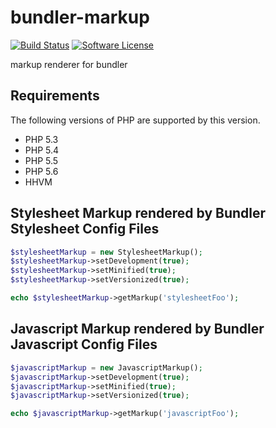 # bundler-markup

[![Build Status](https://img.shields.io/travis/elnebuloso/bundler/master.svg?style=flat-square)](https://travis-ci.org/elnebuloso/bundler)
[![Software License](https://img.shields.io/packagist/l/elnebuloso/bundler.svg?style=flat-square)](LICENSE)

markup renderer for bundler

## Requirements

The following versions of PHP are supported by this version.

* PHP 5.3
* PHP 5.4
* PHP 5.5
* PHP 5.6
* HHVM

## Stylesheet Markup rendered by Bundler Stylesheet Config Files

```php
$stylesheetMarkup = new StylesheetMarkup();
$stylesheetMarkup->setDevelopment(true);
$stylesheetMarkup->setMinified(true);
$stylesheetMarkup->setVersionized(true);

echo $stylesheetMarkup->getMarkup('stylesheetFoo');
```

## Javascript Markup rendered by Bundler Javascript Config Files

```php
$javascriptMarkup = new JavascriptMarkup();
$javascriptMarkup->setDevelopment(true);
$javascriptMarkup->setMinified(true);
$javascriptMarkup->setVersionized(true);

echo $javascriptMarkup->getMarkup('javascriptFoo');
```